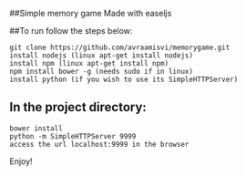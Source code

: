 ##Simple memory game
  Made with easeljs

##To run follow the steps below:

    git clone https://github.com/avraamisvi/memorygame.git
    install nodejs (linux apt-get install nodejs)
    install npm (linux apt-get install npm)
    npm install bower -g (needs sudo if in linux)
    install python (if you wish to use its SimpleHTTPServer)

## In the project directory:

    bower install
    python -m SimpleHTTPServer 9999
    access the url localhost:9999 in the browser

Enjoy!
